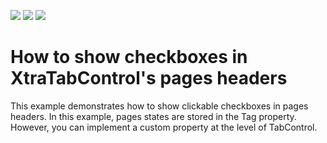 <!-- default badges list -->
![](https://img.shields.io/endpoint?url=https://codecentral.devexpress.com/api/v1/VersionRange/128622400/13.1.4%2B)
[![](https://img.shields.io/badge/Open_in_DevExpress_Support_Center-FF7200?style=flat-square&logo=DevExpress&logoColor=white)](https://supportcenter.devexpress.com/ticket/details/E3039)
[![](https://img.shields.io/badge/📖_How_to_use_DevExpress_Examples-e9f6fc?style=flat-square)](https://docs.devexpress.com/GeneralInformation/403183)
<!-- default badges end -->
# How to show checkboxes in XtraTabControl's pages headers


<p>This example demonstrates how to show clickable checkboxes in pages headers. In this example, pages states are stored in the Tag property. However, you can implement a custom property at the level of TabControl.</p>

<br/>


